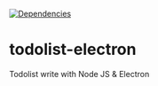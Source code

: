 [![Dependencies](https://david-dm.org/deathart/todolist-electron.svg)](https://david-dm.org/deathart/todolist-electron)

# todolist-electron
Todolist write with Node JS &amp; Electron
